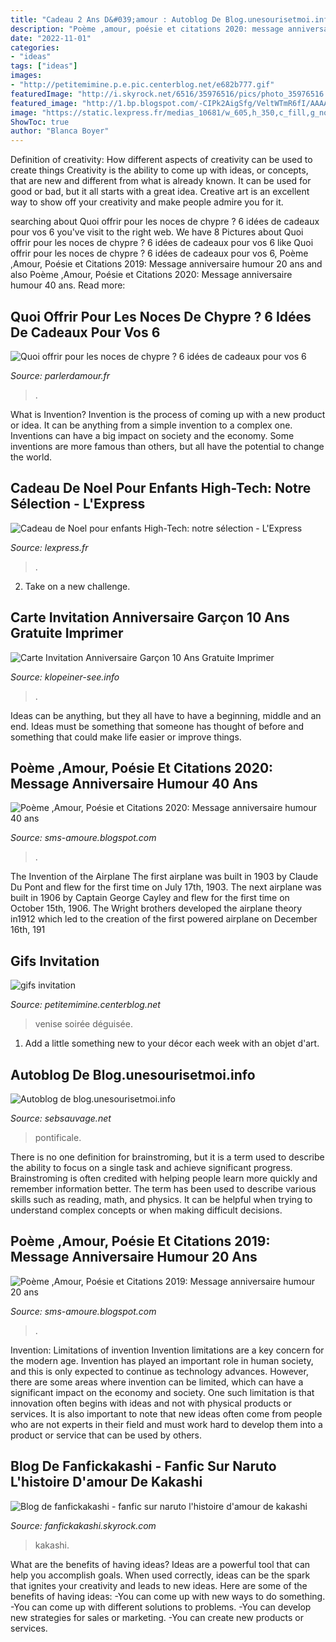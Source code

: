 ```yaml
---
title: "Cadeau 2 Ans D&#039;amour : Autoblog De Blog.unesourisetmoi.info"
description: "Poème ,amour, poésie et citations 2020: message anniversaire humour 40 ans"
date: "2022-11-01"
categories:
- "ideas"
tags: ["ideas"]
images:
- "http://petitemimine.p.e.pic.centerblog.net/e682b777.gif"
featuredImage: "http://i.skyrock.net/6516/35976516/pics/photo_35976516.jpg"
featured_image: "http://1.bp.blogspot.com/-CIPk2AigSfg/VeltWTmR6fI/AAAAAAAAGPQ/lz3otAxG8IU/s1600/Message-anniversaire-humour-40-ans.jpg"
image: "https://static.lexpress.fr/medias_10681/w_605,h_350,c_fill,g_north/v1448298089/dix-cadeaux-de-noel-high-tech-pour-les-enfants_5468876.jpg"
ShowToc: true
author: "Blanca Boyer"
---
```



Definition of creativity: How different aspects of creativity can be used to create things
Creativity is the ability to come up with ideas, or concepts, that are new and different from what is already known. It can be used for good or bad, but it all starts with a great idea. Creative art is an excellent way to show off your creativity and make people admire you for it.

	

		
searching about Quoi offrir pour les noces de chypre ? 6 idées de cadeaux pour vos 6 you've visit to the right web. We have 8 Pictures about Quoi offrir pour les noces de chypre ? 6 idées de cadeaux pour vos 6 like Quoi offrir pour les noces de chypre ? 6 idées de cadeaux pour vos 6, Poème ,Amour, Poésie et Citations 2019: Message anniversaire humour 20 ans and also Poème ,Amour, Poésie et Citations 2020: Message anniversaire humour 40 ans. Read more:
		
    
## Quoi Offrir Pour Les Noces De Chypre ? 6 Idées De Cadeaux Pour Vos 6

<img loading=lazy src="https://www.parlerdamour.fr/wp-content/uploads/2020/01/bougie-1024x683.jpg" onerror="this.onerror=null;this.src='https://tse2.mm.bing.net/th?id=OIP.VqX4a0L3FLDNTTxRnhn1NwHaE8&amp;pid=15.1';" alt="Quoi offrir pour les noces de chypre ? 6 idées de cadeaux pour vos 6">

_Source: parlerdamour.fr_

>. 

	

What is Invention?
Invention is the process of coming up with a new product or idea. It can be anything from a simple invention to a complex one. Inventions can have a big impact on society and the economy. Some inventions are more famous than others, but all have the potential to change the world.

    
## Cadeau De Noel Pour Enfants High-Tech: Notre Sélection - L&#039;Express

<img loading=lazy src="https://static.lexpress.fr/medias_10681/w_605,h_350,c_fill,g_north/v1448298089/dix-cadeaux-de-noel-high-tech-pour-les-enfants_5468876.jpg" onerror="this.onerror=null;this.src='https://tse1.mm.bing.net/th?id=OIP.9MbMhII9pMo3P5C5yBe3CAHaES&amp;pid=15.1';" alt="Cadeau de Noel pour enfants High-Tech: notre sélection - L&#039;Express">

_Source: lexpress.fr_

>. 

	

2. Take on a new challenge.

    
## Carte Invitation Anniversaire Garçon 10 Ans Gratuite Imprimer

<img loading=lazy src="https://img.carte-discount.com/appercu/studiofrt/invitanniv10ansballondoree/defaut-recto_fr.jpg" onerror="this.onerror=null;this.src='https://tse4.mm.bing.net/th?id=OIP.9hV0a3_F0omAvZzi78LckAAAAA&amp;pid=15.1';" alt="Carte Invitation Anniversaire Garçon 10 Ans Gratuite Imprimer">

_Source: klopeiner-see.info_

>. 

	

Ideas can be anything, but they all have to have a beginning, middle and an end. Ideas must be something that someone has thought of before and something that could make life easier or improve things.

    
## Poème ,Amour, Poésie Et Citations 2020: Message Anniversaire Humour 40 Ans

<img loading=lazy src="http://1.bp.blogspot.com/-CIPk2AigSfg/VeltWTmR6fI/AAAAAAAAGPQ/lz3otAxG8IU/s1600/Message-anniversaire-humour-40-ans.jpg" onerror="this.onerror=null;this.src='https://tse3.mm.bing.net/th?id=OIP.3OBjqT3m2Upm1XlNmU663gHaDL&amp;pid=15.1';" alt="Poème ,Amour, Poésie et Citations 2020: Message anniversaire humour 40 ans">

_Source: sms-amoure.blogspot.com_

>. 

	

The Invention of the Airplane
The first airplane was built in 1903 by Claude Du Pont and flew for the first time on July 17th, 1903. The next airplane was built in 1906 by Captain George Cayley and flew for the first time on October 15th, 1906. The Wright brothers developed the airplane theory in1912 which led to the creation of the first powered airplane on December 16th, 191
    
## Gifs Invitation

<img loading=lazy src="http://petitemimine.p.e.pic.centerblog.net/e682b777.gif" onerror="this.onerror=null;this.src='https://tse2.mm.bing.net/th?id=OIP.WdksrvygxtQwaA8PLKNfNQHaFK&amp;pid=15.1';" alt="gifs invitation">

_Source: petitemimine.centerblog.net_

>venise soirée déguisée. 

	

1. Add a little something new to your décor each week with an objet d'art.

    
## Autoblog De Blog.unesourisetmoi.info

<img loading=lazy src="http://longuetraine.fr/data/medias/1411/garde-suisse-pontificale.jpg" onerror="this.onerror=null;this.src='https://tse3.mm.bing.net/th?id=OIP.sl7kTmYlv564ZWcJq2PKxwHaFH&amp;pid=15.1';" alt="Autoblog de blog.unesourisetmoi.info">

_Source: sebsauvage.net_

>pontificale. 

	

There is no one definition for brainstroming, but it is a term used to describe the ability to focus on a single task and achieve significant progress. Brainstroming is often credited with helping people learn more quickly and remember information better. The term has been used to describe various skills such as reading, math, and physics. It can be helpful when trying to understand complex concepts or when making difficult decisions.

    
## Poème ,Amour, Poésie Et Citations 2019: Message Anniversaire Humour 20 Ans

<img loading=lazy src="http://1.bp.blogspot.com/-1jUak1nb0To/VeQZm1QOKdI/AAAAAAAAGMI/G_zr9rkSIqE/s1600/Message-anniversaire-humour-20-ans-4.jpg" onerror="this.onerror=null;this.src='https://tse1.mm.bing.net/th?id=OIP.7D2kJbAu3Tchjfqu18AzvwHaDQ&amp;pid=15.1';" alt="Poème ,Amour, Poésie et Citations 2019: Message anniversaire humour 20 ans">

_Source: sms-amoure.blogspot.com_

>. 

	

Invention: Limitations of invention
Invention limitations are a key concern for the modern age. Invention has played an important role in human society, and this is only expected to continue as technology advances. However, there are some areas where invention can be limited, which can have a significant impact on the economy and society. One such limitation is that innovation often begins with ideas and not with physical products or services. It is also important to note that new ideas often come from people who are not experts in their field and must work hard to develop them into a product or service that can be used by others.

    
## Blog De Fanfickakashi - Fanfic Sur Naruto L&#039;histoire D&#039;amour De Kakashi

<img loading=lazy src="http://i.skyrock.net/6516/35976516/pics/photo_35976516.jpg" onerror="this.onerror=null;this.src='https://tse4.mm.bing.net/th?id=OIP.dv-3SZrDVMPPKR4jIeQ8KgHaHi&amp;pid=15.1';" alt="Blog de fanfickakashi - fanfic sur naruto l&#039;histoire d&#039;amour de kakashi">

_Source: fanfickakashi.skyrock.com_

>kakashi. 

	

What are the benefits of having ideas?
Ideas are a powerful tool that can help you accomplish goals. When used correctly, ideas can be the spark that ignites your creativity and leads to new ideas. Here are some of the benefits of having ideas: 
-You can come up with new ways to do something. 
-You can come up with different solutions to problems. 
-You can develop new strategies for sales or marketing. 
-You can create new products or services.

